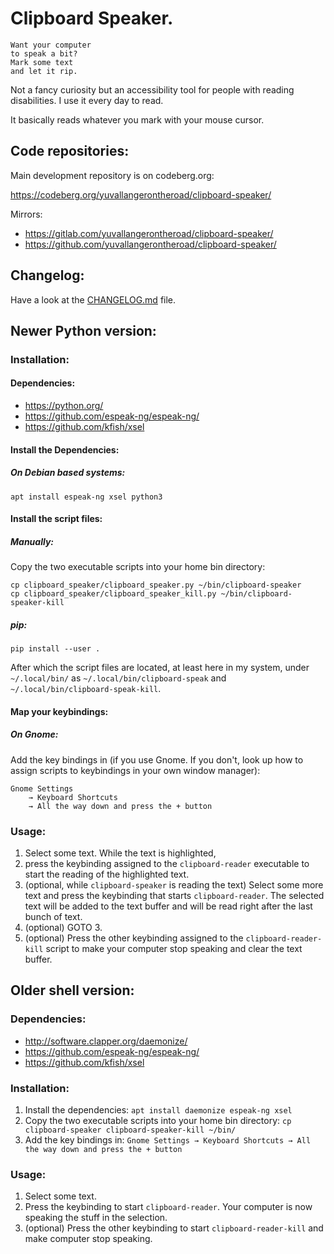 # Clipboard Speaker.

    Want your computer
    to speak a bit?
    Mark some text
    and let it rip.

Not a fancy curiosity but an accessibility tool for people with reading
disabilities. I use it every day to read.

It basically reads whatever you mark with your mouse cursor.

## Code repositories:

Main development repository is on codeberg.org:

https://codeberg.org/yuvallangerontheroad/clipboard-speaker/

Mirrors:

* https://gitlab.com/yuvallangerontheroad/clipboard-speaker/
* https://github.com/yuvallangerontheroad/clipboard-speaker/

## Changelog:

Have a look at the <a href="CHANGELOG.md">CHANGELOG.md</a> file.

## Newer Python version:

### Installation:

#### Dependencies:

* https://python.org/
* https://github.com/espeak-ng/espeak-ng/
* https://github.com/kfish/xsel

#### Install the Dependencies:

##### On Debian based systems:

`apt install espeak-ng xsel python3`

#### Install the script files:

##### Manually:

Copy the two executable scripts into your home bin directory:

```
cp clipboard_speaker/clipboard_speaker.py ~/bin/clipboard-speaker
cp clipboard_speaker/clipboard_speaker_kill.py ~/bin/clipboard-speaker-kill
```

##### pip:

```
pip install --user .
```

After which the script files are located, at least here in my system, under
`~/.local/bin/` as `~/.local/bin/clipboard-speak` and
`~/.local/bin/clipboard-speak-kill`.

#### Map your keybindings:

##### On Gnome:

Add the key bindings in (if you use Gnome. If you don't, look up how to
    assign scripts to keybindings in your own window manager):

```
Gnome Settings
    → Keyboard Shortcuts
    → All the way down and press the + button
```

### Usage:

1. Select some text. While the text is highlighted,
2. press the keybinding assigned to the `clipboard-reader` executable to start
    the reading of the highlighted text.
3. (optional, while `clipboard-speaker` is reading the text) Select some more
    text and press the keybinding that starts `clipboard-reader`. The selected
    text will be added to the text buffer and will be read right after the last
    bunch of text.
4. (optional) GOTO 3.
5. (optional) Press the other keybinding assigned to the `clipboard-reader-kill`
    script to make your computer stop speaking and clear the text buffer.

## Older shell version:

### Dependencies:

* http://software.clapper.org/daemonize/
* https://github.com/espeak-ng/espeak-ng/
* https://github.com/kfish/xsel

### Installation:

1. Install the dependencies:
    `apt install daemonize espeak-ng xsel`
2. Copy the two executable scripts into your home bin directory:
    `cp clipboard-speaker clipboard-speaker-kill ~/bin/`
3. Add the key bindings in:
    `Gnome Settings → Keyboard Shortcuts → All the way down and press the + button`

### Usage:

1. Select some text.
2. Press the keybinding to start `clipboard-reader`. Your computer is now speaking the stuff in the selection.
3. (optional) Press the other keybinding to start `clipboard-reader-kill` and make computer stop speaking.
